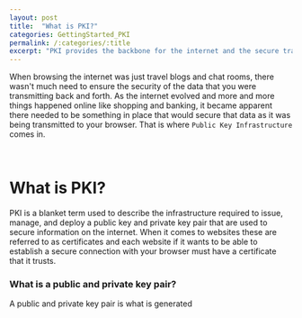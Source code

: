 ```yaml
---
layout: post
title:  "What is PKI?"
categories: GettingStarted_PKI
permalink: /:categories/:title
excerpt: "PKI provides the backbone for the internet and the secure transmission of data and authentication."
---
```


When browsing the internet was just travel blogs and chat rooms, there wasn't much need to ensure the security of the data that you were transmitting back and forth. As the internet evolved and more and more things happened online like shopping and banking, it became apparent there needed to be something in place that would secure that data as it was being transmitted to your browser. That is where `Public Key Infrastructure` comes in.

<br>

# What is PKI?
PKI is a blanket term used to describe the infrastructure required to issue, manage, and deploy a public key and private key pair that are used to secure information on the internet. When it comes to websites these are referred to as certificates and each website if it wants to be able to establish a secure connection with your browser must have a certificate that it trusts.
<br>

### What is a public and private key pair?
A public and private key pair is what is generated